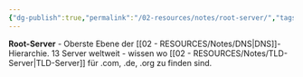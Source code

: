 ```yaml
---
{"dg-publish":true,"permalink":"/02-resources/notes/root-server/","tags":["netzwerk/dns/hierarchie","netzwerk/internet/wurzel","netzwerk/dns"],"noteIcon":"","updated":"2025-09-05T10:16:28.146+02:00"}
---
```



**Root-Server** - Oberste Ebene der [[02 - RESOURCES/Notes/DNS\|DNS]]-Hierarchie.
13 Server weltweit - wissen wo [[02 - RESOURCES/Notes/TLD-Server\|TLD-Server]] für .com, .de, .org zu finden sind.